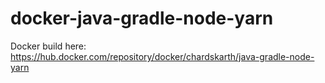 # docker-java-gradle-node-yarn
Docker build here: https://hub.docker.com/repository/docker/chardskarth/java-gradle-node-yarn
